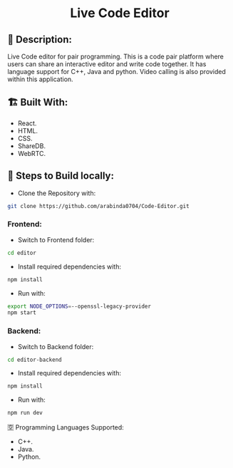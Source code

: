 <h1 align="center">Live Code Editor</h1>


## 📜 Description:
Live Code editor for pair programming. This is a code pair platform where users can share an interactive editor and write code together. It has language support for C++, Java and python. Video calling is also provided within this application. 


## 🏗 Built With:
 - React.
 - HTML.
 - CSS.
 - ShareDB.
 - WebRTC.


## 🧪 Steps to Build locally:
- Clone the Repository with:  
```bash 
git clone https://github.com/arabinda0704/Code-Editor.git
```
### Frontend:
- Switch to Frontend folder: 
```bash
cd editor
```
- Install required dependencies with: 
```bash
npm install
```
- Run with: 
```bash
export NODE_OPTIONS=--openssl-legacy-provider
npm start
```
### Backend:
- Switch to Backend folder: 
```bash
cd editor-backend
```
- Install required dependencies with: 
```bash
npm install
```
- Run with: 
```bash
npm run dev
```

🈳 Programming Languages Supported:
- C++.
- Java.
- Python.

